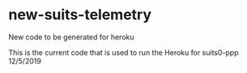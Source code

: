 # new-suits-telemetry
New code to be generated for heroku

This is the current code that is used to run the Heroku for suits0-ppp
12/5/2019
